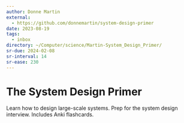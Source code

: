 ```yaml
---
author: Donne Martin
external:
  - https://github.com/donnemartin/system-design-primer
date: 2023-08-19
tags:
  - inbox
directory: ~/Computer/science/Martin-System_Design_Primer/
sr-due: 2024-02-08
sr-interval: 14
sr-ease: 230
---
```

# The System Design Primer

Learn how to design large-scale systems. Prep for the system design interview.
Includes Anki flashcards.
